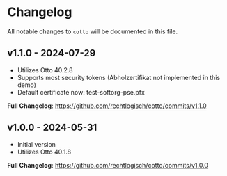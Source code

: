 # Changelog

All notable changes to `cotto` will be documented in this file.

## v1.1.0 - 2024-07-29
- Utilizes Otto 40.2.8
- Supports most security tokens (Abholzertifikat not implemented in this demo)
- Default certificate now: test-softorg-pse.pfx

**Full Changelog**: https://github.com/rechtlogisch/cotto/commits/v1.1.0

## v1.0.0 - 2024-05-31
- Initial version
- Utilizes Otto 40.1.8

**Full Changelog**: https://github.com/rechtlogisch/cotto/commits/v1.0.0
